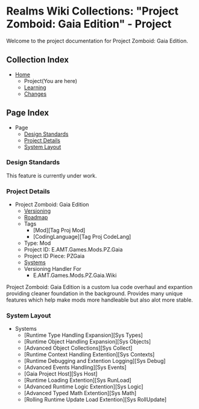 [Page]:https://github.com/Ancient-Majik-Tech/Games.Mods.PZ.Gaia.Wiki/blob/main/Project/ProjectHome.md

[Page Home]:https://github.com/Ancient-Majik-Tech/Games.Mods.PZ.Gaia.Wiki/blob/main/README.md
[Page Learn Home]:https://github.com/Ancient-Majik-Tech/Games.Mods.PZ.Gaia.Wiki/blob/main/Learn/LearnHome.md
[Page Changes Home]:https://github.com/Ancient-Majik-Tech/Games.Mods.PZ.Gaia.Wiki/blob/main/Changes/ChangesHome.md
[Page Roadmap Home]:https://github.com/Ancient-Majik-Tech/Games.Mods.PZ.Gaia.Wiki/blob/main/Project/RoadmapHome.md

[Sec Standards]:https://github.com/Ancient-Majik-Tech/Games.Mods.PZ.Gaia.Wiki/blob/main/Project/ProjectHome.md#design-standards
[Sec Details]:https://github.com/Ancient-Majik-Tech/Games.Mods.PZ.Gaia.Wiki/blob/main/Project/ProjectHome.md#project-details
[Sec Layout]:https://github.com/Ancient-Majik-Tech/Games.Mods.PZ.Gaia.Wiki/blob/main/Project/ProjectHome.md#system-layout

# Realms Wiki Collections: "Project Zomboid: Gaia Edition" - Project

Welcome to the project documentation for Project Zomboid: Gaia Edition.


## Collection Index

- [Home][Page Home] 
	- Project(You are here)
	- [Learning][Page Learn Home]
	- [Changes][Page Changes Home]

## Page Index

- Page
	- [Design Standards][Sec Standards]
	- [Project Details][Sec Details]
	- [System Layout][Sec Layout]

### Design Standards

This feature is currently under work.

### Project Details

- Project Zomboid: Gaia Edition
	- [Versioning][Page Changes Home]
	- [Roadmap][Page Roadmap Home]
	- Tags
		- [Mod<ProjectZomboid>][Tag Proj Mod]
		- [CodingLanguage<Lua>][Tag Proj CodeLang]
	- Type: Mod
	- Project ID: E.AMT.Games.Mods.PZ.Gaia
	- Project ID Piece: PZGaia
	- [Systems][Sec Layout]
	- Versioning Handler For
		- E.AMT.Games.Mods.PZ.Gaia.Wiki

Project Zomboid: Gaia Edition is a custom lua code overhaul and expantion providing cleaner foundation in the background. Provides many unique features which help make mods more handleable but also alot more stable. 

### System Layout

- Systems
	- [Runtime Type Handling Expansion][Sys Types]
	- [Runtime Object Handling Expansion][Sys Objects]
	- [Advanced Object Collections][Sys Collect]
	- [Runtime Context Handling Extention][Sys Contexts]
	- [Runtime Debugging and Extention Logging][Sys Debug]
	- [Advanced Events Handling][Sys Events]
	- [Gaia Project Host][Sys Host]
	- [Runtime Loading Extention][Sys RunLoad]
	- [Advanced Runtime Logic Extention][Sys Logic]
	- [Advanced Typed Math Extention][Sys Math]
	- [Rolling Runtime Update Load Extention][Sys RollUpdate]